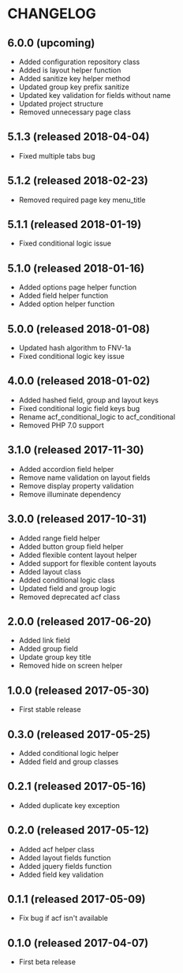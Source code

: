 # CHANGELOG

## 6.0.0 (upcoming)

- Added configuration repository class
- Added is layout helper function
- Added sanitize key helper method
- Updated group key prefix sanitize
- Updated key validation for fields without name
- Updated project structure
- Removed unnecessary page class

## 5.1.3 (released 2018-04-04)

- Fixed multiple tabs bug

## 5.1.2 (released 2018-02-23)

- Removed required page key menu_title

## 5.1.1 (released 2018-01-19)

- Fixed conditional logic issue

## 5.1.0 (released 2018-01-16)

- Added options page helper function
- Added field helper function
- Added option helper function

## 5.0.0 (released 2018-01-08)

- Updated hash algorithm to FNV-1a
- Fixed conditional logic key issue

## 4.0.0 (released 2018-01-02)

- Added hashed field, group and layout keys
- Fixed conditional logic field keys bug
- Rename acf_conditional_logic to acf_conditional
- Removed PHP 7.0 support

## 3.1.0 (released 2017-11-30)

- Added accordion field helper
- Remove name validation on layout fields
- Remove display property validation
- Remove illuminate dependency

## 3.0.0 (released 2017-10-31)

- Added range field helper
- Added button group field helper
- Added flexible content layout helper
- Added support for flexible content layouts
- Added layout class
- Added conditional logic class
- Updated field and group logic
- Removed deprecated acf class

## 2.0.0 (released 2017-06-20)

- Added link field
- Added group field
- Update group key title
- Removed hide on screen helper

## 1.0.0 (released 2017-05-30)

- First stable release

## 0.3.0 (released 2017-05-25)

- Added conditional logic helper
- Added field and group classes

## 0.2.1 (released 2017-05-16)

- Added duplicate key exception 

## 0.2.0 (released 2017-05-12)

- Added acf helper class
- Added layout fields function
- Added jquery fields function
- Added field key validation

## 0.1.1 (released 2017-05-09)

- Fix bug if acf isn't available

## 0.1.0 (released 2017-04-07)

- First beta release
